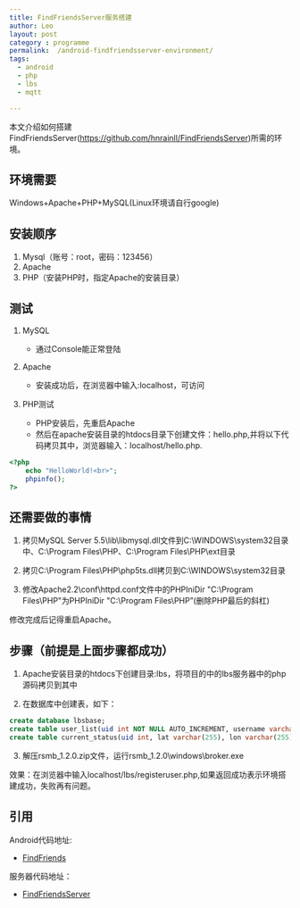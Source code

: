 ```yaml
---
title: FindFriendsServer服务搭建
author: Leo
layout: post
category : programme
permalink:  /android-findfriendsserver-environment/
tags: 
  - android
  - php
  - lbs
  - mqtt

---
```


本文介绍如何搭建FindFriendsServer(https://github.com/hnrainll/FindFriendsServer)所需的环境。


## 环境需要
Windows+Apache+PHP+MySQL(Linux环境请自行google)



## 安装顺序
1. Mysql（账号：root，密码：123456）
2. Apache
3. PHP（安装PHP时，指定Apache的安装目录）


## 测试
1. MySQL
   - 通过Console能正常登陆

2. Apache
   - 安装成功后，在浏览器中输入:localhost，可访问
    
3. PHP测试
   - PHP安装后，先重启Apache
   - 然后在apache安装目录的htdocs目录下创建文件：hello.php,并将以下代码拷贝其中，浏览器输入：localhost/hello.php.

>
```php
<?php
	echo "HelloWorld!<br>";
	phpinfo();
?>
```
   



## 还需要做的事情

1. 拷贝MySQL Server 5.5\lib\libmysql.dll文件到C:\WINDOWS\system32目录中、C:\Program Files\PHP、C:\Program Files\PHP\ext目录

2. 拷贝C:\Program Files\PHP\php5ts.dll拷贝到C:\WINDOWS\system32目录

3. 修改Apache2.2\conf\httpd.conf文件中的PHPIniDir "C:\Program Files\PHP\"为PHPIniDir "C:\Program Files\PHP”(删除PHP最后的斜杠)

修改完成后记得重启Apache。


## 步骤（前提是上面步骤都成功）

1. Apache安装目录的htdocs下创建目录:lbs，将项目的中的lbs服务器中的php源码拷贝到其中

2. 在数据库中创建表，如下：
>
```sql
create database lbsbase;
create table user_list(uid int NOT NULL AUTO_INCREMENT, username varchar(255), email varchar(255), password varchar(255), PRIMARY KEY (uid));
create table current_status(uid int, lat varchar(255), lon varchar(255), online varchar(255), ipaddress varchar(255));
```

3. 解压rsmb_1.2.0.zip文件，运行rsmb_1.2.0\windows\broker.exe

效果：在浏览器中输入localhost/lbs/registeruser.php,如果返回成功表示环境搭建成功，失败再有问题。


## 引用
Android代码地址:
- [FindFriends](https://github.com/hnrainll/FindFriends)

服务器代码地址：
- [FindFriendsServer](https://github.com/hnrainll/FindFriendsServer)
